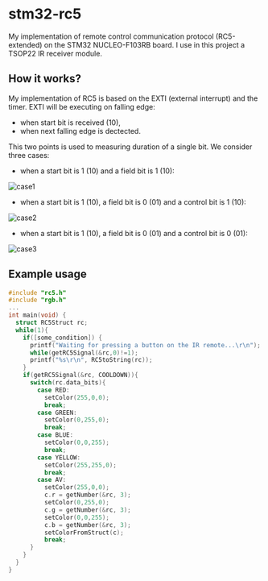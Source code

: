 # stm32-rc5
My implementation of remote control communication protocol (RC5-extended) on the STM32 NUCLEO-F103RB board. I use in this project a TSOP22 IR receiver module. 

## How it works?
My implementation of RC5 is based on the EXTI (external interrupt) and the timer. EXTI will be executing on falling edge:
* when start bit is received (10),
* when next falling edge is dectected.

This two points is used to measuring duration of a single bit. We consider three cases:
* when a start bit is 1 (10) and a field bit is 1 (10):

![case1](https://user-images.githubusercontent.com/10513420/42171911-d4963ee2-7e1a-11e8-96a3-79e745521b76.png)

* when a start bit is 1 (10), a field bit is 0 (01) and a control bit is 1 (10):

![case2](https://user-images.githubusercontent.com/10513420/42172230-b75809a4-7e1b-11e8-876c-fe7e42716114.png)

* when a start bit is 1 (10), a field bit is 0 (01) and a control bit is 0 (01):

![case3](https://user-images.githubusercontent.com/10513420/42172522-8423351c-7e1c-11e8-9028-ae38ac1a7d03.png)

## Example usage
```c
#include "rc5.h"
#include "rgb.h"
...
int main(void) {
  struct RC5Struct rc;
  while(1){
    if([some_condition]) {
      printf("Waiting for pressing a button on the IR remote...\r\n");
      while(getRC5Signal(&rc,0)!=1);
      printf("%s\r\n", RC5toString(rc));
    }
    if(getRC5Signal(&rc, COOLDOWN)){
      switch(rc.data_bits){
        case RED:
          setColor(255,0,0);
          break;
        case GREEN:
          setColor(0,255,0);
          break;
        case BLUE:
          setColor(0,0,255);
          break;
        case YELLOW:
          setColor(255,255,0);
          break;
        case AV:
          setColor(255,0,0);
          c.r = getNumber(&rc, 3);
          setColor(0,255,0);
          c.g = getNumber(&rc, 3);
          setColor(0,0,255);
          c.b = getNumber(&rc, 3);
          setColorFromStruct(c);
          break;
      }
    }
  }
}
```

